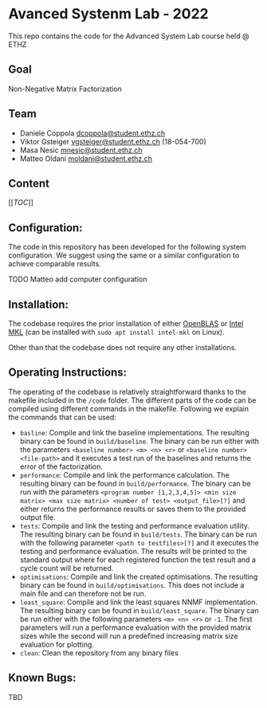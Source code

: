# Avanced Systenm Lab - 2022

This repo contains the code for the Advanced System Lab course held @ ETHZ

## Goal

Non-Negative Matrix Factorization

## Team

- Daniele Coppola dcoppola@student.ethz.ch
- Viktor Gsteiger vgsteiger@student.ethz.ch (18-054-700)
- Masa Nesic mnesic@student.ethz.ch
- Matteo Oldani moldani@student.ethz.ch

## Content

[[_TOC_]]

## Configuration:

The code in this repository has been developed for the following system configuration. We suggest using the same or a similar configuration to achieve comparable results.

TODO Matteo add computer configuration

## Installation:

The codebase requires the prior installation of either [OpenBLAS](https://www.openblas.net/) or [Intel MKL](https://www.intel.com/content/www/us/en/developer/tools/oneapi/onemkl-link-line-advisor.html#gs.zo0tex) (can be installed with `sudo apt install intel-mkl` on Linux).

Other than that the codebase does not require any other installations.

## Operating Instructions:

The operating of the codebase is relatively straightforward thanks to the makefile included in the `/code` folder. The different parts of the code can be compiled using different commands in the makefile. Following we explain the commands that can be used:

- `basline`: Compile and link the baseline implementations. The resulting binary can be found in `build/baseline`. The binary can be run either with the parameters `<baseline number> <m> <n> <r>` or `<baseline number> <file-path>` and it executes a test run of the baselines and returns the error of the factorization.
- `performance`: Compile and link the performance calculation. The resulting binary can be found in `build/performance`. The binary can be run with the parameters `<program number [1,2,3,4,5]> <min size matrix> <max size matrix> <number of test> <output_file>[?]` and either returns the performance results or saves them to the provided output file.
- `tests`: Compile and link the testing and performance evaluation utility. The resulting binary can be found in `build/tests`. The binary can be run with the following parameter `<path to testfiles>[?]` and it executes the testing and performance evaluation. The results will be printed to the standard output where for each registered function the test result and a cycle count will be returned.
- `optimisations`: Compile and link the created optimisations. The resulting binary can be found in `build/optimisations`. This does not include a main file and can therefore not be run.
- `least_square`: Compile and link the least squares NNMF implementation. The resulting binary can be found in `build/least_square`. The binary can be run either with the following parameters `<m> <n> <r>` or `-1`. The first parameters will run a performance evaluation with the provided matrix sizes while the second will run a predefined increasing matrix size evaluation for plotting.
- `clean`: Clean the repository from any binary files

## Known Bugs:

TBD
